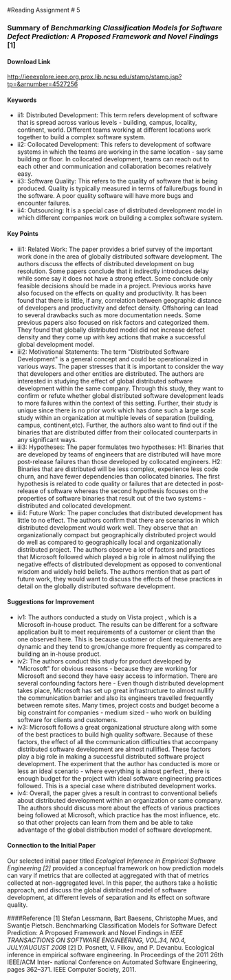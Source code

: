 #Reading Assignment # 5 
 
### Summary of *Benchmarking Classification Models for Software Defect Prediction: A Proposed Framework and Novel Findings* [1]

#### Download Link 
http://ieeexplore.ieee.org.prox.lib.ncsu.edu/stamp/stamp.jsp?tp=&arnumber=4527256

#### Keywords	 
* ii1: Distributed Development: This term refers development of software that is spread across various levels - building, campus, locality, continent, world. Different teams working at different locations work together to build a complex software system. 
* ii2: Collocated Development: This refers to development of software systems in which the teams are working in the same location - say same building or floor. In collocated development, teams can reach out to each other and communication and collaboration becomes relatively easy.
* ii3: Software Quality: This refers to the quality of software that is being produced. Quality is typically measured in terms of failure/bugs found in the software. A poor quality software will have more bugs and encounter failures.
* ii4: Outsourcing: It is a special case of distributed development model in which different companies work on building a complex software system.

#### Key Points
* iii1: Related Work: The paper provides a brief survey of the important work done in the area of globally distributed software development. The authors discuss the effects of distributed development on bug resolution. Some papers conclude that it indirectly introduces delay while some say it does not have a strong effect. Some conclude only feasible decisions should be made in a project. Previous works have also focused on the effects on quality and productivity. It has been found that there is little, if any, correlation between geographic distance of developers and productivity and defect density. Offshoring can lead to several drawbacks such as more documentation needs. Some previous papers also focused on risk factors and categorized them. They found that globally distributed model did not increase defect density and they come up with key actions that make a successful global development model.
* iii2: Motivational Statements: The term "Distributed Software Development" is a general concept and could be operationalized in various ways. The paper stresses that it is important to consider the way that developers and other entities are distributed. The authors are interested in studying the effect of global distributed software development within the same company. Through this study, they want to confirm or refute whether global distributed software development leads to more failures within the context of this setting. Further, their study is unique since there is no prior work which has done such a large scale study within an organization at multiple levels of separation (building, campus, continent,etc). Further, the authors also want to find out if the binaries that are distributed differ from their collocated counterparts in any significant ways.
* iii3: Hypotheses: The paper formulates two hypotheses: H1: Binaries that are developed by teams of engineers that are distributed will have more post-release failures than those developed by collocated engineers. H2: Binaries that are distributed will be less complex, experience less code churn, and have fewer dependencies than collocated binaries. The first hypothesis is related to code quality or failures that are detected in post-release of software whereas the second hypothesis focuses on the properties of software binaries that result out of the two systems - distributed and collocated development.
* iii4: Future Work: The paper concludes that distributed development has little to no effect. The authors confirm that there are scenarios in which distributed development would work well. They observe that an organizationally compact but geographically distributed project would do well as compared to geographically local and organizationally distributed project. The authors observe a lot of factors and practices that Microsoft followed which played a big role in almost nullifying the negative effects of distributed development as opposed to conventional wisdom and widely held beliefs. The authors mention that as part of future work, they would want to discuss the effects of these practices in detail on the globally distributed software development.  

#### Suggestions for Improvement 
* iv1: The authors conducted a study on Vista project , which is a Microsoft in-house product. The results can be different for a software application built to meet requirements of a customer or client than the one observed here. This is because customer or client requirements are dynamic and they tend to grow/change more frequently as compared to building an in-house product.
* iv2: The authors conduct this study for product developed by "Microsoft" for obvious reasons - because they are working for Microsoft and second they have easy access to information. There are several confounding factors here - Even though distributed development takes place, Microsoft has set up great infrastructure to almost nullify the communication barrier and also its engineers travelled frequently between remote sites. Many times, project costs and budget become a big constraint for companies - medium sized - who work on building software for clients and customers.
* iv3: Microsoft follows a great organizational structure along with some of the best practices to build high quality software. Because of these factors, the effect of all the communication difficulties that accompany distributed software development are almost nullified. These factors play a big role in making a successful distributed software project development. The experiment that the author has conducted is more or less an ideal scenario - where everything is almost perfect , there is enough budget for the project with ideal software engineering practices followed. This is a special case where distributed development works. 
* iv4: Overall, the paper gives a result in contrast to conventional beliefs about distributed development within an organization or same company. The authors should discuss more about the effects of various practices being followed at Microsoft, which practice has the most influence, etc. so that other projects can learn from them and be able to take advantage of the global distribution model of software development.


#### Connection to the Initial Paper
Our selected initial paper titled *Ecological Inference in Empirical Software Engineering [2]* provided a conceptual framework on how prediction models can vary if metrics that are collected at aggregated with that of metrics collected at non-aggregated level. In this paper, the authors take a holistic approach, and discuss the global distributed model of software development, at different levels of separation and its effect on software quality.  

####Reference
[1] Stefan Lessmann, Bart Baesens, Christophe Mues, and Swantje Pietsch. Benchmarking Classification Models for Software Defect Prediction: A Proposed Framework and Novel Findings in *IEEE TRANSACTIONS ON SOFTWARE ENGINEERING, VOL.34, NO.4, JULY/AUGUST 2008*
[2] D. Posnett, V. Filkov, and P. Devanbu. Ecological inference in empirical software engineering. In Proceedings of the 2011 26th IEEE/ACM Inter- national Conference on Automated Software Engineering, pages 362–371. IEEE Computer Society, 2011. 

